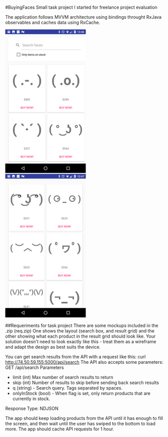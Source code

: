 #BuyingFaces
Small task project I started for freelance project evaluation

The application follows MVVM architecture using bindings throught RxJava observables and caches data using RxCache.

<img src="https://github.com/lujop/buyingfaces/blob/master/screenshoots/screen1.png" width="256">
<img src="https://github.com/lujop/buyingfaces/blob/master/screenshoots/screen2.png" width="256"><br/>

##Requeriments for task project
There are some mockups included in the .zip (req.zip)
One shows the layout (search box, and result grid) and the other showing what each product in the result grid should look like. Your solution doesn't need to look exactly like this - treat them as a wireframe and adapt the design as best suits the device.  

You can get search results from the API with a request like this:
curl http://74.50.59.155:5000/api/search
The API also accepts some parameters:
GET /api/search Parameters
- limit (int)  Max number of search results to return
- skip (int)  Number of results to skip before sending back search results
- q (string) - Search query. Tags separated by spaces.
- onlyInStock (bool) - When flag is set, only return products that are currently in stock.

Response Type: NDJSON

The app should keep loading products from the API until it has enough to fill the screen, and then wait until the user has swiped to the bottom to load more. The app should cache API requests for 1 hour.
